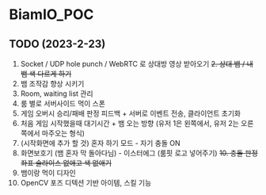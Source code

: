 # BiamIO_POC
## TODO (2023-2-23)

1. Socket / UDP hole punch / WebRTC 로 상대방 영상 받아오기
~~2. 상대 뱀 / 내 뱀 색 다르게 하기~~
3. 뱀 조작감 향상 시키기
4. Room, waiting list 관리
5. 룸 별로 서버사이드 먹이 스폰
6. 게임 오버시 승리/패배 판정 피드백 + 서버로 이벤트 전송, 클라이언트 초기화
7. 처음 게임 시작했을때 대기시간 + 뱀 오는 방향 (유저 1은 왼쪽에서, 유저 2는 오른쪽에서 마주오는 형식)
8. (시작화면에 추가 할 것) 혼자 하기 모드 - 자기 충돌 ON
9. 화면보호기 (뱀 혼자 막 돌아다님) - 이스터에그 (룸핏 로고 넣어주기)
~~10. 충돌 판정 좌표 슬라이스 없애고 색 없애기~~
11. 뱀이랑 먹이 디자인
12. OpenCV 포즈 디텍션 기반 아이템, 스킬 기능
